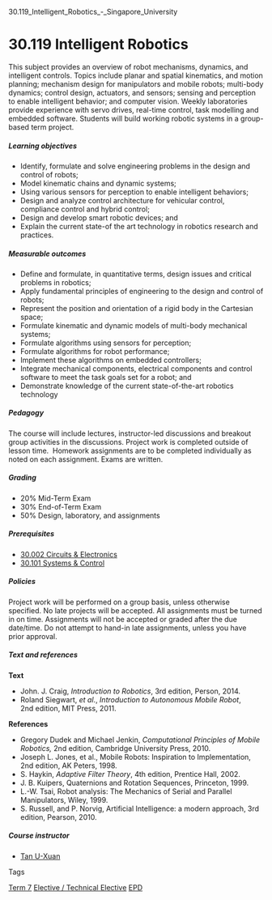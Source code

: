30.119_Intelligent_Robotics_-_Singapore_University



30.119 Intelligent Robotics
===========================

This subject provides an overview of robot mechanisms, dynamics, and intelligent controls. Topics include planar and spatial kinematics, and motion planning; mechanism design for manipulators and mobile robots; multi-body dynamics; control design, actuators, and sensors; sensing and perception to enable intelligent behavior; and computer vision. Weekly laboratories provide experience with servo drives, real-time control, task modelling and embedded software. Students will build working robotic systems in a group-based term project.

##### **Learning objectives**

* Identify, formulate and solve engineering problems in the design and control of robots;
* Model kinematic chains and dynamic systems;
* Using various sensors for perception to enable intelligent behaviors;
* Design and analyze control architecture for vehicular control, compliance control and hybrid control;
* Design and develop smart robotic devices; and
* Explain the current state-of the art technology in robotics research and practices.

##### **Measurable outcomes**

* Define and formulate, in quantitative terms, design issues and critical problems in robotics;
* Apply fundamental principles of engineering to the design and control of robots;
* Represent the position and orientation of a rigid body in the Cartesian space;
* Formulate kinematic and dynamic models of multi-body mechanical systems;
* Formulate algorithms using sensors for perception;
* Formulate algorithms for robot performance;
* Implement these algorithms on embedded controllers;
* Integrate mechanical components, electrical components and control software to meet the task goals set for a robot; and
* Demonstrate knowledge of the current state-of-the-art robotics technology

##### **Pedagogy**

The course will include lectures, instructor-led discussions and breakout group activities in the discussions. Project work is completed outside of lesson time.  Homework assignments are to be completed individually as noted on each assignment. Exams are written.

##### **Grading**

* 20% Mid-Term Exam
* 30% End-of-Term Exam
* 50% Design, laboratory, and assignments

##### **Prerequisites**

* [30.002 Circuits & Electronics](/course/30-002-circuits-electronics/)
* [30.101 Systems & Control](/course/30-101-systems-control/)

##### **Policies**

Project work will be performed on a group basis, unless otherwise specified. No late projects will be accepted. All assignments must be turned in on time. Assignments will not be accepted or graded after the due date/time. Do not attempt to hand-in late assignments, unless you have prior approval.

##### **Text and references**

**Text**

* John. J. Craig, *Introduction to Robotics*, 3rd edition, Person, 2014.
* Roland Siegwart, *et al*., *Introduction to Autonomous Mobile Robot*, 2nd edition, MIT Press, 2011.

**References**

* Gregory Dudek and Michael Jenkin, *Computational Principles of Mobile Robotics,* 2nd edition, Cambridge University Press, 2010.
* Joseph L. Jones, et al., Mobile Robots: Inspiration to Implementation, 2nd edition, AK Peters, 1998.
* S. Haykin, *Adaptive Filter Theory*, 4th edition, Prentice Hall, 2002.
* J. B. Kuipers, Quaternions and Rotation Sequences, Princeton, 1999.
* L.-W. Tsai, Robot analysis: The Mechanics of Serial and Parallel Manipulators, Wiley, 1999.
* S. Russell, and P. Norvig, Artificial Intelligence: a modern approach, 3rd edition, Pearson, 2010.

##### **Course instructor**

* [Tan U-Xuan](/profile/tan-u-xuan/)

Tags

[Term 7](/education/undergraduate/courses/?course-term=860)
[Elective / Technical Elective](/education/undergraduate/courses/?course-type=853)
[EPD](/education/undergraduate/courses/?pillar-cluster=44)

